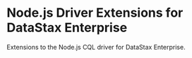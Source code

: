 # Node.js Driver Extensions for DataStax Enterprise

Extensions to the Node.js CQL driver for DataStax Enterprise.